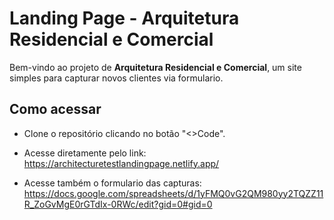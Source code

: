 # Landing Page - Arquitetura Residencial e Comercial
Bem-vindo ao projeto de **Arquitetura Residencial e Comercial**, um site simples para capturar novos clientes via formulario. 

## Como acessar

- Clone o repositório clicando no  botão "<>Code".

- Acesse diretamente pelo link: https://architecturetestlandingpage.netlify.app/

- Acesse também o formulario das capturas: https://docs.google.com/spreadsheets/d/1yFMQ0vG2QM980yy2TQZZ11R_ZoGvMgE0rGTdIx-0RWc/edit?gid=0#gid=0
